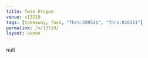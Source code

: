 ```yaml
---
title: Twin Dragon
venue: v13519
tags: [takeaway, food, "fhrs:289521", "fhrs:816311"]
permalink: /v/13519/
layout: venue
---
```

null